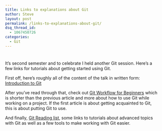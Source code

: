 ```yaml
---
title: Links to explanations about Git
author: Steve
layout: post
permalink: /links-to-explanations-about-git/
dsq_thread_id:
  - 1067450726
categories:
  - Git
---
```

# 

It’s second semester and to celebrate I held another Git session. Here’s a few links for tutorials about getting started using Git.

First off, here’s roughly all of the content of the talk in written form: [Introduction to Git][1]

 [1]: http://skli.se/2012/09/22/introduction-to-git/

After you’ve read through that, check out [Git Workflow for Beginners][2] which is shorter than the previous article and more about how to use Git while working on a project. If the first article is about getting acquainted to Git, this is about putting Git to use.

 [2]: http://skli.se/2012/10/07/git-workflow-beginner/

And finally, [Git Reading list][3], some links to tutorials about advanced topics with Git as well as a few tools to make working with Git easier.

 [3]: http://skli.se/2012/09/25/git-further-readings/